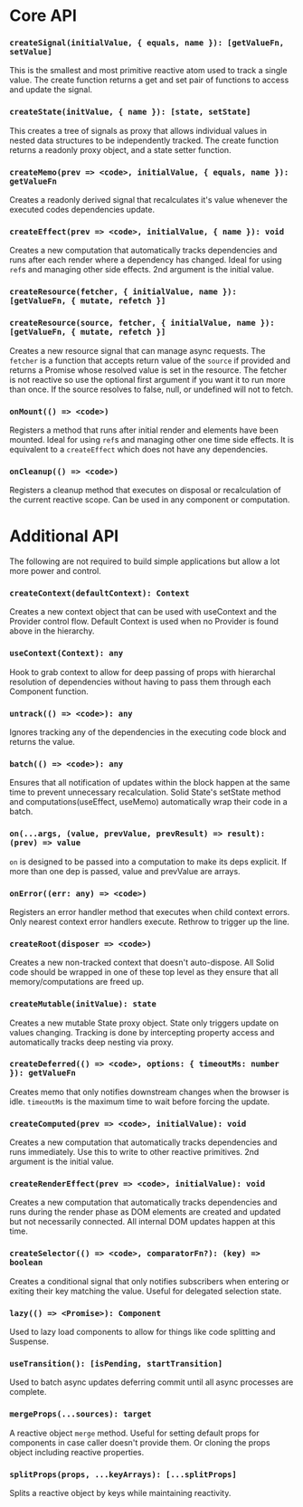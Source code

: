 # Core API

### `createSignal(initialValue, { equals, name }): [getValueFn, setValue]`

This is the smallest and most primitive reactive atom used to track a single value. The create function returns a get and set pair of functions to access and update the signal.

### `createState(initValue, { name }): [state, setState]`

This creates a tree of signals as proxy that allows individual values in nested data structures to be independently tracked. The create function returns a readonly proxy object, and a state setter function.

### `createMemo(prev => <code>, initialValue, { equals, name }): getValueFn`

Creates a readonly derived signal that recalculates it's value whenever the executed codes dependencies update.

### `createEffect(prev => <code>, initialValue, { name }): void`

Creates a new computation that automatically tracks dependencies and runs after each render where a dependency has changed. Ideal for using `ref`s and managing other side effects. 2nd argument is the initial value.

### `createResource(fetcher, { initialValue, name }): [getValueFn, { mutate, refetch }]`
### `createResource(source, fetcher, { initialValue, name }): [getValueFn, { mutate, refetch }]`

Creates a new resource signal that can manage async requests. The `fetcher` is a function that accepts return value of the `source` if provided and returns a Promise whose resolved value is set in the resource. The fetcher is not reactive so use the optional first argument if you want it to run more than once. If the source resolves to false, null, or undefined will not to fetch.

### `onMount(() => <code>)`

Registers a method that runs after initial render and elements have been mounted. Ideal for using `ref`s and managing other one time side effects. It is equivalent to a `createEffect` which does not have any dependencies.

### `onCleanup(() => <code>)`

Registers a cleanup method that executes on disposal or recalculation of the current reactive scope. Can be used in any component or computation.

# Additional API

The following are not required to build simple applications but allow a lot more power and control.

### `createContext(defaultContext): Context`

Creates a new context object that can be used with useContext and the Provider control flow. Default Context is used when no Provider is found above in the hierarchy.

### `useContext(Context): any`

Hook to grab context to allow for deep passing of props with hierarchal resolution of dependencies without having to pass them through each Component function.

### `untrack(() => <code>): any`

Ignores tracking any of the dependencies in the executing code block and returns the value.

### `batch(() => <code>): any`

Ensures that all notification of updates within the block happen at the same time to prevent unnecessary recalculation. Solid State's setState method and computations(useEffect, useMemo) automatically wrap their code in a batch.

### `on(...args, (value, prevValue, prevResult) => result): (prev) => value`

`on` is designed to be passed into a computation to make its deps explicit. If more than one dep is passed, value and prevValue are arrays.

### `onError((err: any) => <code>)`

Registers an error handler method that executes when child context errors. Only nearest context error handlers execute. Rethrow to trigger up the line.

### `createRoot(disposer => <code>)`

Creates a new non-tracked context that doesn't auto-dispose. All Solid code should be wrapped in one of these top level as they ensure that all memory/computations are freed up.
### `createMutable(initValue): state`

Creates a new mutable State proxy object. State only triggers update on values changing. Tracking is done by intercepting property access and automatically tracks deep nesting via proxy.

### `createDeferred(() => <code>, options: { timeoutMs: number }): getValueFn`

Creates memo that only notifies downstream changes when the browser is idle. `timeoutMs` is the maximum time to wait before forcing the update.

### `createComputed(prev => <code>, initialValue): void`

Creates a new computation that automatically tracks dependencies and runs immediately. Use this to write to other reactive primitives. 2nd argument is the initial value.

### `createRenderEffect(prev => <code>, initialValue): void`

Creates a new computation that automatically tracks dependencies and runs during the render phase as DOM elements are created and updated but not necessarily connected. All internal DOM updates happen at this time.

### `createSelector(() => <code>, comparatorFn?): (key) => boolean`

Creates a conditional signal that only notifies subscribers when entering or exiting their key matching the value. Useful for delegated selection state.

### `lazy(() => <Promise>): Component`

Used to lazy load components to allow for things like code splitting and Suspense.

### `useTransition(): [isPending, startTransition]`

Used to batch async updates deferring commit until all async processes are complete.

### `mergeProps(...sources): target`

A reactive object `merge` method. Useful for setting default props for components in case caller doesn't provide them. Or cloning the props object including reactive properties.

### `splitProps(props, ...keyArrays): [...splitProps]`

Splits a reactive object by keys while maintaining reactivity.
